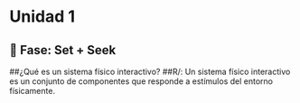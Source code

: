 # Unidad 1

## 🔎 Fase: Set + Seek

##¿Qué es un sistema físico interactivo?
##R/: Un sistema físico interactivo es un conjunto de componentes que responde a estímulos del entorno físicamente.


